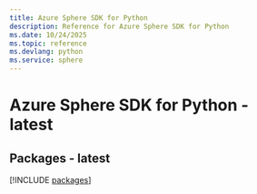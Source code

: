 ```yaml
---
title: Azure Sphere SDK for Python
description: Reference for Azure Sphere SDK for Python
ms.date: 10/24/2025
ms.topic: reference
ms.devlang: python
ms.service: sphere
---
```

# Azure Sphere SDK for Python - latest
## Packages - latest
[!INCLUDE [packages](sphere-index.md)]